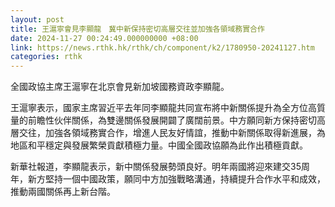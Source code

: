 ```yaml
---
layout: post
title: 王滬寧會見李顯龍　冀中新保持密切高層交往並加強各領域務實合作
date: 2024-11-27 00:24:49.000000000 +08:00
link: https://news.rthk.hk/rthk/ch/component/k2/1780950-20241127.htm
categories: rthk
---
```


全國政協主席王滬寧在北京會見新加坡國務資政李顯龍。

王滬寧表示，國家主席習近平去年同李顯龍共同宣布將中新關係提升為全方位高質量的前瞻性伙伴關係，為雙邊關係發展開闢了廣闊前景。中方願同新方保持密切高層交往，加強各領域務實合作，增進人民友好情誼，推動中新關係取得新進展，為地區和平穩定與發展繁榮貢獻積極力量。中國全國政協願為此作出積極貢獻。

新華社報道，李顯龍表示，新中關係發展勢頭良好。明年兩國將迎來建交35周年，新方堅持一個中國政策，願同中方加強戰略溝通，持續提升合作水平和成效，推動兩國關係再上新台階。
